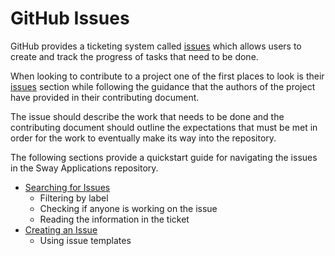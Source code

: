 # GitHub Issues

GitHub provides a ticketing system called [issues](https://docs.github.com/en/issues) which allows users to create and track the progress of tasks that need to be done. 

When looking to contribute to a project one of the first places to look is their [issues](https://github.com/FuelLabs/sway-applications/issues) section while following the guidance that the authors of the project have provided in their contributing document.

The issue should describe the work that needs to be done and the contributing document should outline the expectations that must be met in order for the work to eventually make its way into the repository.

The following sections provide a quickstart guide for navigating the issues in the Sway Applications repository.

- [Searching for Issues](./search.md)
  - Filtering by label
  - Checking if anyone is working on the issue
  - Reading the information in the ticket
- [Creating an Issue](./create-issue.md)
  - Using issue templates
